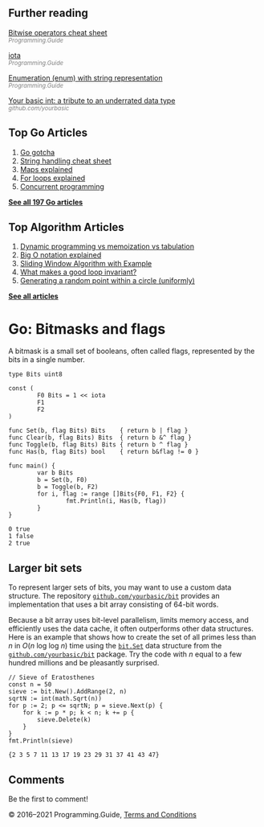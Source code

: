 <span class="underline"></span>

<span class="underline"></span>

## Further reading

[Bitwise operators cheat sheet](bitwise-operator-cheat-sheet.html)  
<span style="color: grey; font-style: italic; font-size: smaller">Programming.Guide</span>

[iota](iota.html)  
<span style="color: grey; font-style: italic; font-size: smaller">Programming.Guide</span>

[Enumeration (enum) with string representation](define-enumeration-string.html)  
<span style="color: grey; font-style: italic; font-size: smaller">Programming.Guide</span>

[Your basic int: a tribute to an underrated data type](https://github.com/yourbasic/int)  
<span style="color: grey; font-style: italic; font-size: smaller">github.com/yourbasic</span>

## Top Go Articles

1.  [Go gotcha](go-gotcha.html)
2.  [String handling cheat sheet](string-functions-reference-cheat-sheet.html)
3.  [Maps explained](maps-explained.html)
4.  [For loops explained](for-loop.html)
5.  [Concurrent programming](go-concurrency-tutorial.html)

[**See all 197 Go articles**](index.html)

<span class="underline"></span>

## Top Algorithm Articles

1.  [Dynamic programming vs memoization vs tabulation](../dynamic-programming-vs-memoization-vs-tabulation.html)
2.  [Big O notation explained](../big-o-notation-explained.html)
3.  [Sliding Window Algorithm with Example](../sliding-window-example.html)
4.  [What makes a good loop invariant?](../what-makes-a-good-loop-invariant.html)
5.  [Generating a random point within a circle (uniformly)](../random-point-within-circle.html)

[**See all articles**](../index.html)

# Go: Bitmasks and flags

A bitmask is a small set of booleans, often called flags, represented by the bits in a single number.

    type Bits uint8

    const (
            F0 Bits = 1 << iota
            F1
            F2
    )

    func Set(b, flag Bits) Bits    { return b | flag }
    func Clear(b, flag Bits) Bits  { return b &^ flag }
    func Toggle(b, flag Bits) Bits { return b ^ flag }
    func Has(b, flag Bits) bool    { return b&flag != 0 }

    func main() {
            var b Bits
            b = Set(b, F0)
            b = Toggle(b, F2)
            for i, flag := range []Bits{F0, F1, F2} {
                    fmt.Println(i, Has(b, flag))
            }
    }

    0 true
    1 false
    2 true

## Larger bit sets

To represent larger sets of bits, you may want to use a custom data structure. The repository [`github.com/yourbasic/bit`](https://github.com/yourbasic/bit) provides an implementation that uses a bit array consisting of 64-bit words.

Because a bit array uses bit-level parallelism, limits memory access, and efficiently uses the data cache, it often outperforms other data structures. Here is an example that shows how to create the set of all primes less than _n_ in _O_(*n* log log *n*) time using the [`bit.Set`](https://godoc.org/github.com/yourbasic/bit#Set) data structure from the [`github.com/yourbasic/bit`](https://github.com/yourbasic/bit) package. Try the code with _n_ equal to a few hundred millions and be pleasantly surprised.

    // Sieve of Eratosthenes
    const n = 50
    sieve := bit.New().AddRange(2, n)
    sqrtN := int(math.Sqrt(n))
    for p := 2; p <= sqrtN; p = sieve.Next(p) {
        for k := p * p; k < n; k += p {
            sieve.Delete(k)
        }
    }
    fmt.Println(sieve)

    {2 3 5 7 11 13 17 19 23 29 31 37 41 43 47}

## Comments

Be the first to comment!

© 2016–2021 Programming.Guide, [Terms and Conditions](../terms-and-conditions.html)
